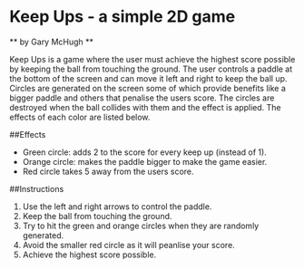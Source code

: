 # Keep Ups - a simple 2D game
** by Gary McHugh **

Keep Ups is a game where the user must achieve the highest score possible by keeping the ball from touching the ground. The user controls a paddle at the bottom of the screen and can move it left and right to keep the ball up. Circles are generated on the screen some of which provide benefits like a bigger paddle and others that penalise the users score. The circles are destroyed when the ball collides with them and the effect is applied. The effects of each color are listed below.

##Effects

- Green circle: adds 2 to the score for every keep up (instead of 1).
- Orange circle: makes the paddle bigger to make the game easier.
- Red circle takes 5 away from the users score.

##Instructions

1. Use the left and right arrows to control the paddle.
2. Keep the ball from touching the ground.
3. Try to hit the green and orange circles when they are randomly generated.
4. Avoid the smaller red circle as it will peanlise your score.
5. Achieve the highest score possible.